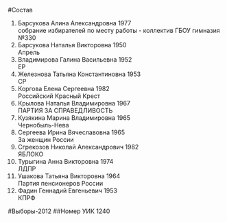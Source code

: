 #Состав
1. Барсукова Алина Александровна 1977   
    собрание избирателей по месту работы - коллектив ГБОУ гимназия №330
2. Барсукова Наталья Викторовна 1950   
    Апрель
3. Владимирова Галина Васильевна 1952   
    ЕР
4. Железнова Татьяна Константиновна 1953   
    СР
5. Коргова Елена Сергеевна 1982   
    Российский Красный Крест
6. Крылова Наталья Владимировна 1967   
    ПАРТИЯ ЗА СПРАВЕДЛИВОСТЬ
7. Кузякина Марина Владимировна 1965   
    Чернобыль-Нева
8. Сергеева Ирина Вячеславовна 1965   
    За женщин России
9. Сгрекозов Николай Александрович 1982   
    ЯБЛОКО
10. Турыгина Анна Викторовна 1974   
    ЛДПР
11. Ушакова Татьяна Викторовна 1964   
    Партия пенсионеров России
12. Фадин Геннадий Евгеньевич 1953   
    КПРФ

#Выборы-2012
##Номер УИК
1240